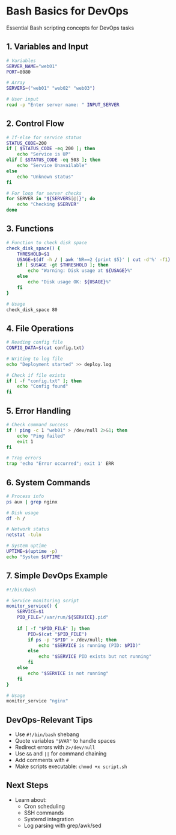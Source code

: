 # Bash Basics for DevOps

Essential Bash scripting concepts for DevOps tasks

## 1. Variables and Input
```bash
# Variables
SERVER_NAME="web01"
PORT=8080

# Array
SERVERS=("web01" "web02" "web03")

# User input
read -p "Enter server name: " INPUT_SERVER
```

## 2. Control Flow
```bash
# If-else for service status
STATUS_CODE=200
if [ $STATUS_CODE -eq 200 ]; then
    echo "Service is UP"
elif [ $STATUS_CODE -eq 503 ]; then
    echo "Service Unavailable"
else
    echo "Unknown status"
fi

# For loop for server checks
for SERVER in "${SERVERS[@]}"; do
    echo "Checking $SERVER"
done
```

## 3. Functions
```bash
# Function to check disk space
check_disk_space() {
    THRESHOLD=$1
    USAGE=$(df -h / | awk 'NR==2 {print $5}' | cut -d'%' -f1)
    if [ $USAGE -gt $THRESHOLD ]; then
        echo "Warning: Disk usage at ${USAGE}%"
    else
        echo "Disk usage OK: ${USAGE}%"
    fi
}

# Usage
check_disk_space 80
```

## 4. File Operations
```bash
# Reading config file
CONFIG_DATA=$(cat config.txt)

# Writing to log file
echo "Deployment started" >> deploy.log

# Check if file exists
if [ -f "config.txt" ]; then
    echo "Config found"
fi
```

## 5. Error Handling
```bash
# Check command success
if ! ping -c 1 "web01" > /dev/null 2>&1; then
    echo "Ping failed"
    exit 1
fi

# Trap errors
trap 'echo "Error occurred"; exit 1' ERR
```

## 6. System Commands
```bash
# Process info
ps aux | grep nginx

# Disk usage
df -h /

# Network status
netstat -tuln

# System uptime
UPTIME=$(uptime -p)
echo "System $UPTIME"
```

## 7. Simple DevOps Example
```bash
#!/bin/bash

# Service monitoring script
monitor_service() {
    SERVICE=$1
    PID_FILE="/var/run/${SERVICE}.pid"
    
    if [ -f "$PID_FILE" ]; then
        PID=$(cat "$PID_FILE")
        if ps -p "$PID" > /dev/null; then
            echo "$SERVICE is running (PID: $PID)"
        else
            echo "$SERVICE PID exists but not running"
        fi
    else
        echo "$SERVICE is not running"
    fi
}

# Usage
monitor_service "nginx"
```

## DevOps-Relevant Tips
- Use `#!/bin/bash` shebang
- Quote variables `"$VAR"` to handle spaces
- Redirect errors with `2>/dev/null`
- Use `&&` and `||` for command chaining
- Add comments with `#`
- Make scripts executable: `chmod +x script.sh`

## Next Steps
- Learn about:
  - Cron scheduling
  - SSH commands
  - Systemd integration
  - Log parsing with grep/awk/sed